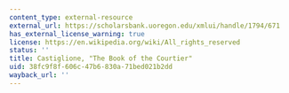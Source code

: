 ```yaml
---
content_type: external-resource
external_url: https://scholarsbank.uoregon.edu/xmlui/handle/1794/671
has_external_license_warning: true
license: https://en.wikipedia.org/wiki/All_rights_reserved
status: ''
title: Castiglione, "The Book of the Courtier"
uid: 38fc9f8f-606c-47b6-830a-71bed021b2dd
wayback_url: ''
---
```

